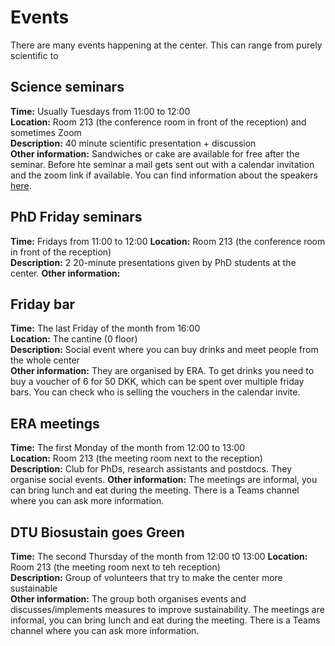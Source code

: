 # Events
There are many events happening at the center. This can range from purely scientific to 

## Science seminars
**Time:** Usually Tuesdays from 11:00 to 12:00  
**Location:** Room 213 (the conference room in front of the reception) and sometimes Zoom  
**Description:** 40 minute scientific presentation + discussion  
**Other information:** Sandwiches or cake are available for free after the seminar. Before hte seminar a mail gets sent out with a calendar invitation and the zoom link if available. You can find information about the speakers [here](https://dtudk.sharepoint.com/:x:/r/sites/DTUBiosustain/_layouts/15/Doc.aspx?sourcedoc=%7B5D218F9D-D530-4161-BCCA-F80883C5C174%7D&file=Science%20Seminars%20&%20Sandwiches%20-%20Schedule%20.xlsx=&wdLOR=cB3548AAF-B3A3-461A-A4AF-C95EF66FF456&action=default&mobileredirect=true).

## PhD Friday seminars
**Time:** Fridays from 11:00 to 12:00
**Location:** Room 213 (the conference room in front of the reception)  
**Description:** 2 20-minute presentations given by PhD students at the center.
**Other information:**

## Friday bar
**Time:** The last Friday of the month from 16:00  
**Location:** The cantine (0 floor)  
**Description:** Social event where you can buy drinks and meet people from the whole center  
**Other information:** They are organised by ERA. To get drinks you need to buy a voucher of 6 for 50 DKK, which can be spent over multiple friday bars. You can check who is selling the vouchers in the calendar invite.  

## ERA meetings
**Time:** The first Monday of the month from 12:00 to 13:00  
**Location:** Room 213 (the meeting room next to the reception)  
**Description:** Club for PhDs, research assistants and postdocs. They organise social events.
**Other information:** The meetings are informal, you can bring lunch and eat during the meeting. There is a Teams channel where you can ask more information.  

## DTU Biosustain goes Green
**Time:** The second Thursday of the month from 12:00 t0 13:00
**Location:** Room 213 (the meeting room next to teh reception)  
**Description:** Group of volunteers that try to make the center more sustainable  
**Other information:** The group both organises events and discusses/implements measures to improve sustainability. The meetings are informal, you can bring lunch and eat during the meeting. There is a Teams channel where you can ask more information.  